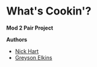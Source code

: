 # What's Cookin'?
**Mod 2 Pair Project**

**Authors**
- [Nick Hart](https://github.com/nickhartdev)
- [Greyson Elkins](https://github.com/GreysonElkins)



